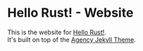 # Hello Rust! - Website

This is the website for [Hello Rust!](https://github.com/hello-rust/show).  
It's built on top of the [Agency Jekyll Theme](https://github.com/y7kim/agency-jekyll-theme).